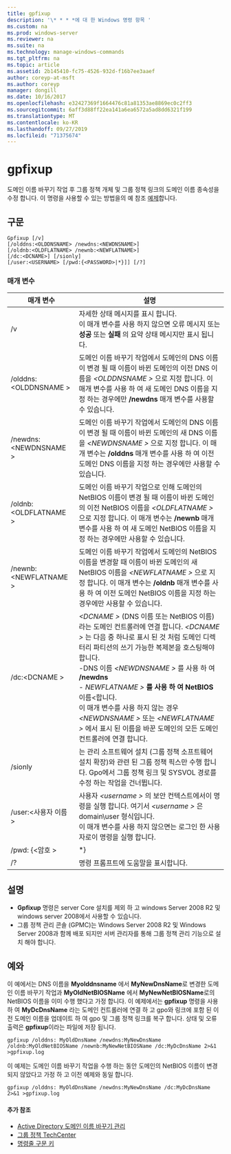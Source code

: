 ```yaml
---
title: gpfixup
description: '\* * * *에 대 한 Windows 명령 항목 '
ms.custom: na
ms.prod: windows-server
ms.reviewer: na
ms.suite: na
ms.technology: manage-windows-commands
ms.tgt_pltfrm: na
ms.topic: article
ms.assetid: 2b145410-fc75-4526-932d-f16b7ee3aaef
author: coreyp-at-msft
ms.author: coreyp
manager: dongill
ms.date: 10/16/2017
ms.openlocfilehash: e32427369f1664476c81a81353ae8869ec0c2ff3
ms.sourcegitcommit: 6aff3d88ff22ea141a6ea6572a5ad8dd6321f199
ms.translationtype: MT
ms.contentlocale: ko-KR
ms.lasthandoff: 09/27/2019
ms.locfileid: "71375674"
---
```

# <a name="gpfixup"></a>gpfixup



도메인 이름 바꾸기 작업 후 그룹 정책 개체 및 그룹 정책 링크의 도메인 이름 종속성을 수정 합니다. 이 명령을 사용할 수 있는 방법을의 예 참조 [예제](#BKMK_Examples)합니다.

## <a name="syntax"></a>구문

```
Gpfixup [/v] 
[/olddns:<OLDDNSNAME> /newdns:<NEWDNSNAME>] 
[/oldnb:<OLDFLATNAME> /newnb:<NEWFLATNAME>] 
[/dc:<DCNAME>] [/sionly] 
[/user:<USERNAME> [/pwd:{<PASSWORD>|*}]] [/?]
```

### <a name="parameters"></a>매개 변수

|       매개 변수       |                                                                                                                                                                                                                               설명                                                                                                                                                                                                                               |
|-----------------------|-------------------------------------------------------------------------------------------------------------------------------------------------------------------------------------------------------------------------------------------------------------------------------------------------------------------------------------------------------------------------------------------------------------------------------------------------------------------------|
|          /v           |                                                                                                                                                      자세한 상태 메시지를 표시 합니다.</br>이 매개 변수를 사용 하지 않으면 오류 메시지 또는 **성공** 또는 **실패** 의 요약 상태 메시지만 표시 됩니다.                                                                                                                                                       |
| /olddns:\<OLDDNSNAME > |                                                                                                           도메인 이름 바꾸기 작업에서 도메인의 DNS 이름이 변경 될 때 이름이 바뀐 도메인의 이전 DNS 이름을 *\<OLDDNSNAME >* 으로 지정 합니다. 이 매개 변수를 사용 하 여 새 도메인 DNS 이름을 지정 하는 경우에만 **/newdns** 매개 변수를 사용할 수 있습니다.                                                                                                            |
| /newdns:\<NEWDNSNAME > |                                                                                                          도메인 이름 바꾸기 작업에서 도메인의 DNS 이름이 변경 될 때 이름이 바뀐 도메인의 새 DNS 이름을 *\<NEWDNSNAME >* 으로 지정 합니다. 이 매개 변수는 **/olddns** 매개 변수를 사용 하 여 이전 도메인 DNS 이름을 지정 하는 경우에만 사용할 수 있습니다.                                                                                                           |
| /oldnb:\<OLDFLATNAME > |                                                                                                        도메인 이름 바꾸기 작업으로 인해 도메인의 NetBIOS 이름이 변경 될 때 이름이 바뀐 도메인의 이전 NetBIOS 이름을 *\<OLDFLATNAME >* 으로 지정 합니다. 이 매개 변수는 **/newnb** 매개 변수를 사용 하 여 새 도메인 NetBIOS 이름을 지정 하는 경우에만 사용할 수 있습니다.                                                                                                        |
| /newnb:\<NEWFLATNAME > |                                                                                                       도메인 이름 바꾸기 작업에서 도메인의 NetBIOS 이름을 변경할 때 이름이 바뀐 도메인의 새 NetBIOS 이름을 *\<NEWFLATNAME >* 으로 지정 합니다. 이 매개 변수는 **/oldnb** 매개 변수를 사용 하 여 이전 도메인 NetBIOS 이름을 지정 하는 경우에만 사용할 수 있습니다.                                                                                                       |
|     /dc:\<DCNAME >     | *\<DCNAME >* (DNS 이름 또는 NetBIOS 이름) 라는 도메인 컨트롤러에 연결 합니다. *\<DCNAME >* 는 다음 중 하나로 표시 된 것 처럼 도메인 디렉터리 파티션의 쓰기 가능한 복제본을 호스팅해야 합니다.</br>-DNS 이름 *\<NEWDNSNAME >* 를 사용 하 여 **/newdns**</br>- *NEWFLATNAME >* **를 사용 하 여 NetBIOS** 이름\<합니다.</br>이 매개 변수를 사용 하지 않는 경우 *\<NEWDNSNAME >* 또는 *\<NEWFLATNAME >* 에서 표시 된 이름을 바꾼 도메인의 모든 도메인 컨트롤러에 연결 합니다. |
|        /sionly        |                                                                                                                           는 관리 소프트웨어 설치 (그룹 정책 소프트웨어 설치 확장)와 관련 된 그룹 정책 픽스만 수행 합니다. Gpo에서 그룹 정책 링크 및 SYSVOL 경로를 수정 하는 작업을 건너뜁니다.                                                                                                                           |
|   /user:\<사용자 이름 >   |                                                                                                                                   사용자 *\<username >* 의 보안 컨텍스트에서이 명령을 실행 합니다. 여기서 *\<username >* 은 domain\user 형식입니다.</br>이 매개 변수를 사용 하지 않으면는 로그인 한 사용자로이 명령을 실행 합니다.                                                                                                                                    |
|   /pwd: {\<암호 >   |                                                                                                                                                                                                                                   \*}                                                                                                                                                                                                                                   |
|          /?           |                                                                                                                                                                                                                  명령 프롬프트에 도움말을 표시합니다.                                                                                                                                                                                                                   |

## <a name="remarks"></a>설명

-   **Gpfixup** 명령은 server Core 설치를 제외 하 고 windows Server 2008 R2 및 windows server 2008에서 사용할 수 있습니다.
-   그룹 정책 관리 콘솔 (GPMC)는 Windows Server 2008 R2 및 Windows Server 2008과 함께 배포 되지만 서버 관리자를 통해 그룹 정책 관리 기능으로 설치 해야 합니다.

## <a name="BKMK_Examples"></a>예와

이 예에서는 DNS 이름을 **Myolddnsname** 에서 **MyNewDnsName**로 변경한 도메인 이름 바꾸기 작업과 **MyOldNetBIOSName** 에서 **MyNewNetBIOSName**로의 NetBIOS 이름을 이미 수행 했다고 가정 합니다. 이 예제에서는 **gpfixup** 명령을 사용 하 여 **MyDcDnsName** 라는 도메인 컨트롤러에 연결 하 고 gpo와 링크에 포함 된 이전 도메인 이름을 업데이트 하 여 gpo 및 그룹 정책 링크를 복구 합니다. 상태 및 오류 출력은 **gpfixup**이라는 파일에 저장 됩니다.
```
gpfixup /olddns: MyOldDnsName /newdns:MyNewDnsName /oldnb:MyOldNetBIOSName /newnb:MyNewNetBIOSName /dc:MyDcDnsName 2>&1 >gpfixup.log
```
이 예제는 도메인 이름 바꾸기 작업을 수행 하는 동안 도메인의 NetBIOS 이름이 변경 되지 않았다고 가정 하 고 이전 예제와 동일 합니다.
```
gpfixup /olddns: MyOldDnsName /newdns:MyNewDnsName /dc:MyDcDnsName 2>&1 >gpfixup.log
```

#### <a name="additional-references"></a>추가 참조

-   [Active Directory 도메인 이름 바꾸기 관리](https://go.microsoft.com/fwlink/?LinkId=198385)
-   [그룹 정책 TechCenter](https://go.microsoft.com/fwlink/?LinkID=145531)
-   [명령줄 구문 키](command-line-syntax-key.md)